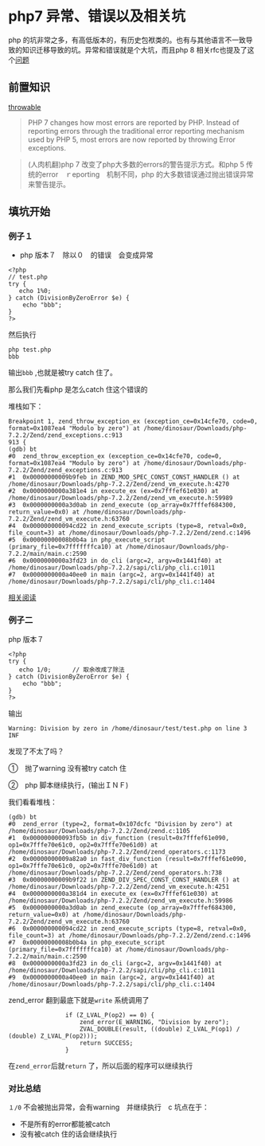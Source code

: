 # php7 异常、错误以及相关坑

php 的坑非常之多，有高低版本的，有历史包袱类的。也有与其他语言不一致导致的知识迁移导致的坑。异常和错误就是个大坑，而且php 8 相关rfc也提及了这个[问题](https://wiki.php.net/rfc/lsp_errors)

## 前置知识

 [throwable](https://www.php.net/manual/en/language.errors.php7.php)
> PHP 7 changes how most errors are reported by PHP. Instead of reporting errors through the traditional error reporting mechanism used by PHP 5, most errors are now reported by throwing Error exceptions.

>(人肉机翻)php 7 改变了php大多数的errors的警告提示方式。和php 5 传统的error　ｒeporting　机制不同，php 的大多数错误通过抛出错误异常来警告提示。


## 填坑开始
### 例子１　
-  php 版本７　除以０　的错误　会变成异常
```
<?php
// test.php
try {
   echo 1%0;
} catch (DivisionByZeroError $e) {
    echo "bbb";
}
?>
```
然后执行
```
php test.php 
bbb
```
输出`bbb` ,也就是被try catch 住了。

那么我们先看php 是怎么catch 住这个错误的

堆栈如下：
```
Breakpoint 1, zend_throw_exception_ex (exception_ce=0x14cfe70, code=0, format=0x1087ea4 "Modulo by zero") at /home/dinosaur/Downloads/php-7.2.2/Zend/zend_exceptions.c:913
913	{
(gdb) bt
#0  zend_throw_exception_ex (exception_ce=0x14cfe70, code=0, format=0x1087ea4 "Modulo by zero") at /home/dinosaur/Downloads/php-7.2.2/Zend/zend_exceptions.c:913
#1  0x00000000009b9feb in ZEND_MOD_SPEC_CONST_CONST_HANDLER () at /home/dinosaur/Downloads/php-7.2.2/Zend/zend_vm_execute.h:4270
#2  0x0000000000a381e4 in execute_ex (ex=0x7fffef61e030) at /home/dinosaur/Downloads/php-7.2.2/Zend/zend_vm_execute.h:59989
#3  0x0000000000a3d0ab in zend_execute (op_array=0x7fffef684300, return_value=0x0) at /home/dinosaur/Downloads/php-7.2.2/Zend/zend_vm_execute.h:63760
#4  0x000000000094cd22 in zend_execute_scripts (type=8, retval=0x0, file_count=3) at /home/dinosaur/Downloads/php-7.2.2/Zend/zend.c:1496
#5  0x00000000008b0b4a in php_execute_script (primary_file=0x7fffffffca10) at /home/dinosaur/Downloads/php-7.2.2/main/main.c:2590
#6  0x0000000000a3fd23 in do_cli (argc=2, argv=0x1441f40) at /home/dinosaur/Downloads/php-7.2.2/sapi/cli/php_cli.c:1011
#7  0x0000000000a40ee0 in main (argc=2, argv=0x1441f40) at /home/dinosaur/Downloads/php-7.2.2/sapi/cli/php_cli.c:1404
```
[相关阅读](https://www.kancloud.cn/nickbai/php7/363302)

### 例子二
php 版本７

```
<?php
try {
   echo 1/0;      // 取余改成了除法
} catch (DivisionByZeroError $e) {
    echo "bbb";
}
?>
```

输出
```
Warning: Division by zero in /home/dinosaur/test/test.php on line 3
INF
```
发现了不太了吗？

①　抛了warning 没有被try catch 住

②　php 脚本继续执行，(输出ＩＮＦ)

我们看看堆栈：
```
(gdb) bt
#0  zend_error (type=2, format=0x107dcfc "Division by zero") at /home/dinosaur/Downloads/php-7.2.2/Zend/zend.c:1105
#1  0x000000000093fb5b in div_function (result=0x7fffef61e090, op1=0x7fffe70e61c0, op2=0x7fffe70e61d0) at /home/dinosaur/Downloads/php-7.2.2/Zend/zend_operators.c:1173
#2  0x00000000009a82a0 in fast_div_function (result=0x7fffef61e090, op1=0x7fffe70e61c0, op2=0x7fffe70e61d0) at /home/dinosaur/Downloads/php-7.2.2/Zend/zend_operators.h:738
#3  0x00000000009b9f22 in ZEND_DIV_SPEC_CONST_CONST_HANDLER () at /home/dinosaur/Downloads/php-7.2.2/Zend/zend_vm_execute.h:4251
#4  0x0000000000a381d4 in execute_ex (ex=0x7fffef61e030) at /home/dinosaur/Downloads/php-7.2.2/Zend/zend_vm_execute.h:59986
#5  0x0000000000a3d0ab in zend_execute (op_array=0x7fffef684300, return_value=0x0) at /home/dinosaur/Downloads/php-7.2.2/Zend/zend_vm_execute.h:63760
#6  0x000000000094cd22 in zend_execute_scripts (type=8, retval=0x0, file_count=3) at /home/dinosaur/Downloads/php-7.2.2/Zend/zend.c:1496
#7  0x00000000008b0b4a in php_execute_script (primary_file=0x7fffffffca10) at /home/dinosaur/Downloads/php-7.2.2/main/main.c:2590
#8  0x0000000000a3fd23 in do_cli (argc=2, argv=0x1441f40) at /home/dinosaur/Downloads/php-7.2.2/sapi/cli/php_cli.c:1011
#9  0x0000000000a40ee0 in main (argc=2, argv=0x1441f40) at /home/dinosaur/Downloads/php-7.2.2/sapi/cli/php_cli.c:1404

```

zend_error 翻到最底下就是`write` 系统调用了

```
				if (Z_LVAL_P(op2) == 0) {
					zend_error(E_WARNING, "Division by zero");
					ZVAL_DOUBLE(result, ((double) Z_LVAL_P(op1) / (double) Z_LVAL_P(op2)));
					return SUCCESS;
                }
```

在`zend_error`后就`return` 了，所以后面的程序可以继续执行


### 对比总结

`１/0` 不会被抛出异常，会有warning　并继续执行　c
坑点在于：
- 不是所有的error都能被catch
- 没有被catch 住的话会继续执行